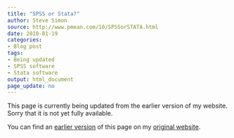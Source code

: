 ```yaml
---
title: "SPSS or Stata?"
author: Steve Simon
source: http://www.pmean.com/10/SPSSorSTATA.html
date: 2010-01-19
categories:
- Blog post
tags:
- Being updated
- SPSS software
- Stata software
output: html_document
page_update: no
---
```


This page is currently being updated from the earlier version of my website. Sorry that it is not yet fully available.

<!---More--->

You can find an [earlier version][sim1] of this page on my [original website][sim2].

[sim1]: http://www.pmean.com/10/SPSSorSTATA.html
[sim2]: http://www.pmean.com/original_site.html
